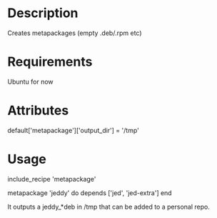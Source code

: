 Description
===========

Creates metapackages (empty .deb/.rpm etc)

Requirements
============

Ubuntu for now

Attributes
==========

default['metapackage']['output_dir'] = '/tmp'

Usage
=====

include_recipe 'metapackage'

metapackage 'jeddy' do
  depends ['jed', 'jed-extra']
end

It outputs a jeddy_*deb in /tmp that can be added to a personal repo.


